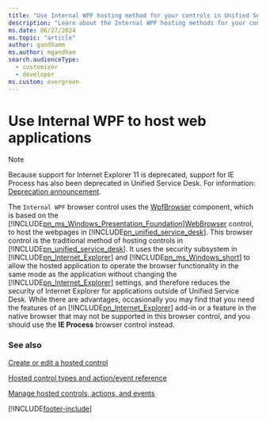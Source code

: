 ```yaml
---
title: "Use Internal WPF hosting method for your controls in Unified Service Desk | MicrosoftDocs"
description: "Learn about the Internal WPF hosting methods for your controls in Unified Service Desk."
ms.date: 06/27/2024
ms.topic: "article"
author: gandhamm
ms.author: mgandham
search.audienceType: 
  - customizer
  - developer
ms.custom: evergreen
---
```


# Use Internal WPF to host web applications 

> [!Note]
>
> Because support for Internet Explorer 11 is deprecated, support for IE Process has also been deprecated in Unified Service Desk. For information: [Deprecation announcement](../customer-service/implement/deprecations-customer-service.md#internet-explorer-11-support-for-dynamics-365-and-microsoft-power-platform-is-deprecated).

 The `Internal WPF` browser control uses the [WpfBrowser](/dotnet/api/microsoft.crm.unifiedservicedesk.dynamics.controls.wpfbrowser) component, which is based on the [!INCLUDE[pn_ms_Windows_Presentation_Foundation](../includes/pn-ms-windows-presentation-foundation.md)][WebBrowser](/dotnet/api/system.windows.forms.webbrowser) control, to host the webpages in [!INCLUDE[pn_unified_service_desk](../includes/pn-unified-service-desk.md)]. This browser control is the traditional method of hosting controls in [!INCLUDE[pn_unified_service_desk](../includes/pn-unified-service-desk.md)]. It uses the security subsystem in [!INCLUDE[pn_Internet_Explorer](../includes/pn-internet-explorer.md)] and [!INCLUDE[pn_ms_Windows_short](../includes/pn-ms-windows-short.md)] to allow the hosted application to operate the browser functionality in the same mode as the application without changing the [!INCLUDE[pn_Internet_Explorer](../includes/pn-internet-explorer.md)] settings, and therefore reduces the security of Internet Explorer for applications outside of Unified Service Desk. While there are advantages, occasionally you may find that you need the features of an [!INCLUDE[pn_Internet_Explorer](../includes/pn-internet-explorer.md)] add-in or a feature in the native browser that may not be supported in this browser control, and you should use the **IE Process** browser control instead.

 ### See also  
 [Create or edit a hosted control](../unified-service-desk/create-edit-hosted-control.md)   

 [Hosted control types and action/event reference](../unified-service-desk/hosted-control-types-action-event-reference.md)   

 [Manage hosted controls, actions, and events](../unified-service-desk/manage-hosted-controls-actions-events.md)


[!INCLUDE[footer-include](../includes/footer-banner.md)]
